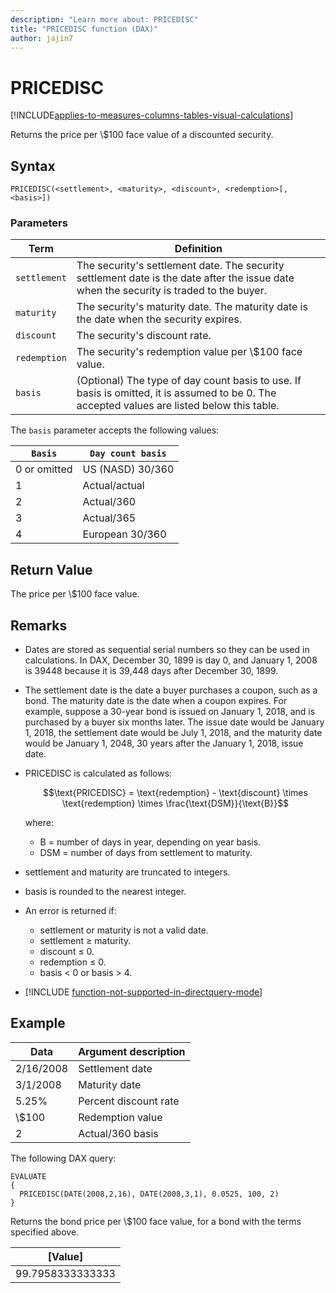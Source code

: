 ```yaml
---
description: "Learn more about: PRICEDISC"
title: "PRICEDISC function (DAX)"
author: jajin7
---
```


# PRICEDISC

[!INCLUDE[applies-to-measures-columns-tables-visual-calculations](includes/applies-to-measures-columns-tables-visual-calculations.md)]

Returns the price per \\$100 face value of a discounted security.

## Syntax

```dax
PRICEDISC(<settlement>, <maturity>, <discount>, <redemption>[, <basis>])
```

### Parameters

|Term|Definition|  
|--------|--------------|  
|`settlement`|The security's settlement date. The security settlement date is the date after the issue date when the security is traded to the buyer.|
|`maturity`|The security's maturity date. The maturity date is the date when the security expires.|
|`discount`|The security's discount rate.|
|`redemption`|The security's redemption value per \\$100 face value.|
|`basis`|(Optional) The type of day count basis to use. If basis is omitted, it is assumed to be 0. The accepted values are listed below this table.|

The `basis` parameter accepts the following values:

| `Basis`    | `Day count basis` |
| ------------ | ------------------- |
| 0 or omitted | US (NASD) 30/360    |
| 1            | Actual/actual       |
| 2            | Actual/360          |
| 3            | Actual/365          |
| 4            | European 30/360     |

## Return Value

The price per \\$100 face value.

## Remarks

- Dates are stored as sequential serial numbers so they can be used in calculations. In DAX, December 30, 1899 is day 0, and January 1, 2008 is 39448 because it is 39,448 days after December 30, 1899.

- The settlement date is the date a buyer purchases a coupon, such as a bond. The maturity date is the date when a coupon expires. For example, suppose a 30-year bond is issued on January 1, 2018, and is purchased by a buyer six months later. The issue date would be January 1, 2018, the settlement date would be July 1, 2018, and the maturity date would be January 1, 2048, 30 years after the January 1, 2018, issue date.

- PRICEDISC is calculated as follows:

  $$\text{PRICEDISC} = \text{redemption} - \text{discount} \times \text{redemption} \times \frac{\text{DSM}}{\text{B}}$$

  where:

  - $\text{B}$ = number of days in year, depending on year basis.
  - $\text{DSM}$ = number of days from settlement to maturity.

- settlement and maturity are truncated to integers.

- basis is rounded to the nearest integer.

- An error is returned if:
  - settlement or maturity is not a valid date.
  - settlement ≥ maturity.
  - discount ≤ 0.
  - redemption ≤ 0.
  - basis < 0 or basis > 4.

- [!INCLUDE [function-not-supported-in-directquery-mode](includes/function-not-supported-in-directquery-mode.md)]

## Example

| **Data**  | **Argument description** |
| --------- | ------------------------ |
| 2/16/2008 | Settlement date          |
| 3/1/2008  | Maturity date            |
| 5.25%     | Percent discount rate    |
| \\$100      | Redemption value         |
| 2         | Actual/360 basis         |

The following DAX query:

```dax
EVALUATE
{
  PRICEDISC(DATE(2008,2,16), DATE(2008,3,1), 0.0525, 100, 2)
}
```

Returns the bond price per \\$100 face value, for a bond with the terms specified above.

| **[Value]**    |
| ---------------- |
| 99.7958333333333 |

